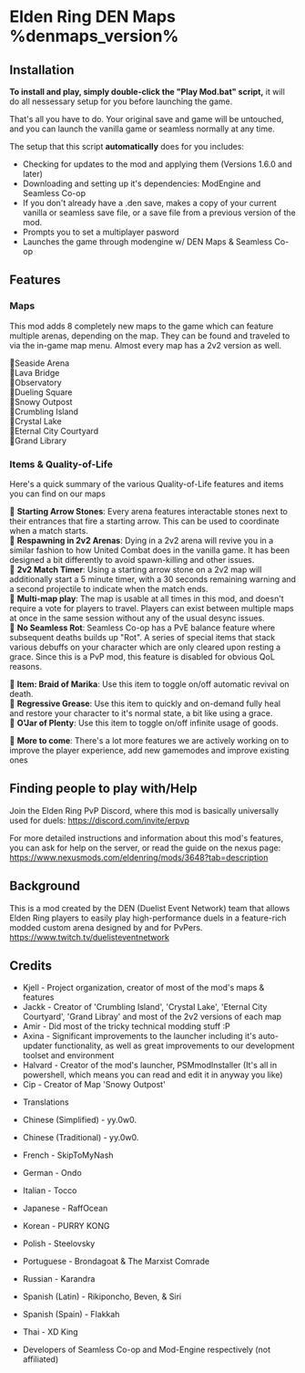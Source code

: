 # Elden Ring DEN Maps %denmaps_version%

## Installation

**To install and play, simply double-click the "Play Mod.bat" script,** it will do all nessessary setup for you before launching the game.

That's all you have to do.
Your original save and game will be untouched, and you can launch the vanilla game or seamless normally at any time.

The setup that this script **automatically** does for you includes:

- Checking for updates to the mod and applying them (Versions 1.6.0 and later)
- Downloading and setting up it's dependencies: ModEngine and Seamless Co-op
- If you don't already have a .den save, makes a copy of your current vanilla or seamless save file, or a save file from a previous version of the mod.
- Prompts you to set a multiplayer pasword
- Launches the game through modengine w/ DEN Maps & Seamless Co-op

## Features

### Maps

This mod adds 8 completely new maps to the game which can feature multiple arenas, depending on the map. They can be found and traveled to via the in-game map menu. Almost every map has a 2v2 version as well. 

🔸Seaside Arena<br/>
🔸Lava Bridge<br/>
🔸Observatory<br/>
🔸Dueling Square<br/>
🔸Snowy Outpost<br/>
🔸Crumbling Island<br/>
🔸Crystal Lake<br/>
🔸Eternal City Courtyard<br/>
🔸Grand Library<br/>

### Items & Quality-of-Life

Here's a quick summary of the various Quality-of-Life features and items you can find on our maps

🔸 **Starting Arrow Stones**: Every arena features interactable stones next to their entrances that fire a starting arrow. This can be used to coordinate when a match starts.<br/>
🔸 **Respawning in 2v2 Arenas**: Dying in a 2v2 arena will revive you in a similar fashion to how United Combat does in the vanilla game. It has been designed a bit differently to avoid spawn-killing and other issues.<br/>
🔸 **2v2 Match Timer**: Using a starting arrow stone on a 2v2 map will additionally start a 5 minute timer, with a 30 seconds remaining warning and a second projectile to indicate when the match ends.<br/>
🔸 **Multi-map play**: The map is usable at all times in this mod, and doesn't require a vote for players to travel. Players can exist between multiple maps at once in the same session without any of the usual desync issues.<br/>
🔸 **No Seamless Rot**: Seamless Co-op has a PvE balance feature where subsequent deaths builds up "Rot". A series of special items that stack various debuffs on your character which are only cleared upon resting a grace. Since this is a PvP mod, this feature is disabled for obvious QoL reasons.

🔸 **Item: Braid of Marika**: Use this item to toggle on/off automatic revival on death.<br/>
🔸 **Regressive Grease**: Use this item to quickly and on-demand fully heal and restore your character to it's normal state, a bit like using a grace.<br/>
🔸 **O'Jar of Plenty**: Use this item to toggle on/off infinite usage of goods.<br/>

🔸 **More to come**: There's a lot more features we are actively working on to improve the player experience, add new gamemodes and improve existing ones

## Finding people to play with/Help

Join the Elden Ring PvP Discord, where this mod is basically universally used for duels: <https://discord.com/invite/erpvp>

For more detailed instructions and information about this mod's features, you can ask for help on the server, or read the guide on the nexus page: <https://www.nexusmods.com/eldenring/mods/3648?tab=description>

## Background

This is a mod created by the DEN (Duelist Event Network) team that allows Elden Ring players to easily play high-performance duels in a feature-rich modded custom arena designed by and for PvPers.
<https://www.twitch.tv/duelisteventnetwork>

## Credits

- Kjell - Project organization, creator of most of the mod's maps & features
- Jackk - Creator of 'Crumbling Island', 'Crystal Lake', 'Eternal City Courtyard', 'Grand Libray' and most of the 2v2 versions of each map
- Amir - Did most of the tricky technical modding stuff :P
- Axina - Significant improvements to the launcher including it's auto-updater functionality, as well as great improvements to our development toolset and environment
- Halvard - Creator of the mod's launcher, PSMmodInstaller (It's all in powershell, which means you can read and edit it in anyway you like)
- Cip - Creator of Map 'Snowy Outpost'

* Translations
- Chinese (Simplified) - yy.0w0.
- Chinese (Traditional) - yy.0w0.
- French - SkipToMyNash
- German - Ondo
- Italian - Tocco
- Japanese - RaffOcean
- Korean - PURRY KONG
- Polish - Steelovsky
- Portuguese - Brondagoat & The Marxist Comrade
- Russian - Karandra
- Spanish (Latin) - Rikiponcho, Beven, & Siri
- Spanish (Spain) - Flakkah
- Thai - XD King

- Developers of Seamless Co-op and Mod-Engine respectively (not affiliated)
